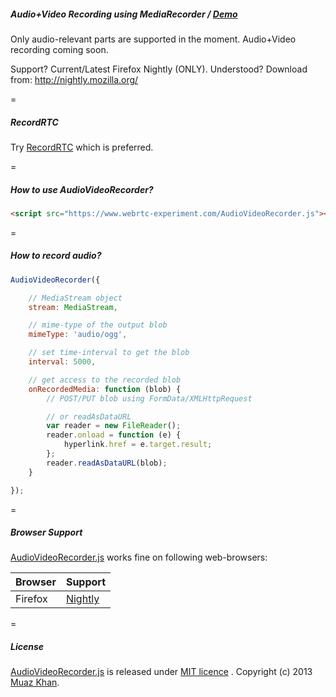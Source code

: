 ##### Audio+Video Recording using MediaRecorder / [Demo](https://www.webrtc-experiment.com/AudioVideoRecorder/)

Only audio-relevant parts are supported in the moment. Audio+Video recording coming soon.

Support? Current/Latest Firefox Nightly (ONLY). Understood? Download from: http://nightly.mozilla.org/

=

##### RecordRTC

Try [RecordRTC](https://www.webrtc-experiment.com/RecordRTC) which is preferred.

=

##### How to use AudioVideoRecorder?

```html
<script src="https://www.webrtc-experiment.com/AudioVideoRecorder.js"></script>
```

=

##### How to record audio?

```javascript
AudioVideoRecorder({

    // MediaStream object
    stream: MediaStream,

    // mime-type of the output blob
    mimeType: 'audio/ogg',

    // set time-interval to get the blob
    interval: 5000,

    // get access to the recorded blob
    onRecordedMedia: function (blob) {
        // POST/PUT blob using FormData/XMLHttpRequest

        // or readAsDataURL
        var reader = new FileReader();
        reader.onload = function (e) {
            hyperlink.href = e.target.result;
        };
        reader.readAsDataURL(blob);
    }

});
```

=

##### Browser Support

[AudioVideoRecorder.js](https://www.webrtc-experiment.com/AudioVideoRecorder/) works fine on following web-browsers:

| Browser        | Support           |
| ------------- |-------------|
| Firefox | [Nightly](http://nightly.mozilla.org/) |

=

##### License

[AudioVideoRecorder.js](https://www.webrtc-experiment.com/AudioVideoRecorder/) is released under [MIT licence](https://www.webrtc-experiment.com/licence/) . Copyright (c) 2013 [Muaz Khan](https://plus.google.com/100325991024054712503).
